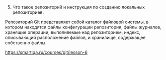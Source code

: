 5. Что такое репозиторий и инструкция по созданию локальных репозиториев.

Репозиторий Git представляет собой каталог файловой системы, в котором находятся файлы конфигурации репозитория, файлы журналов, хранящие операции, выполняемые над репозиторием, индекс, описывающий расположение файлов, и хранилище, содержащее собственно файлы.

https://smartiqa.ru/courses/git/lesson-6
